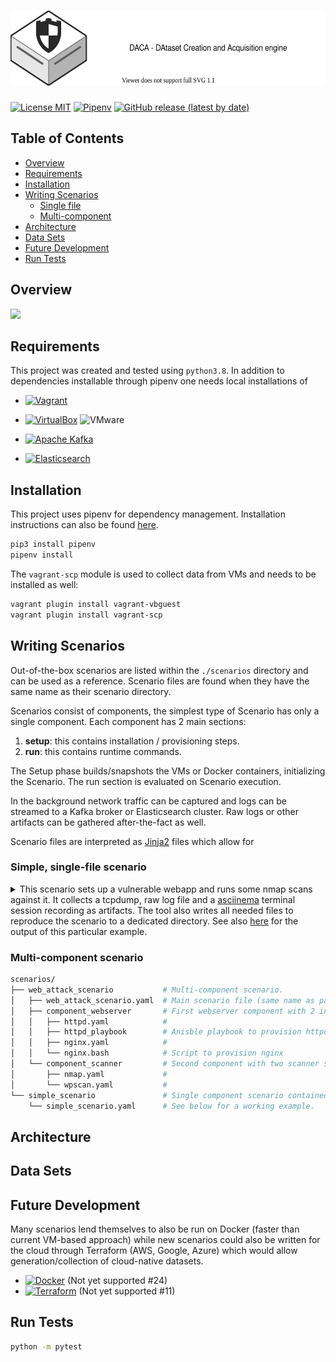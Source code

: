 # <a href="https://github.com/Korving-F/DACA"><img alt="DACA" src="/images/logo.svg" height="120"></a>
[![License MIT](https://img.shields.io/badge/license-MIT-blue)](https://en.wikipedia.org/wiki/MIT_License)
[![Pipenv](https://img.shields.io/github/pipenv/locked/python-version/Korving-F/DACA)](https://github.com/pypa/pipenv)
[![GitHub release (latest by date)](https://img.shields.io/github/v/release/Korving-F/daca)](https://github.com/Korving-F/DACA)


## Table of Contents
* [Overview](#overview)
* [Requirements](#requirements)
* [Installation](#installation)
* [Writing Scenarios](#writing-scenarios)
    * [Single file](#simple-single-file-scenario)
    * [Multi-component](#multi-component-scenario)
* [Architecture](#architecture)
* [Data Sets](#data-sets)  
* [Future Development](#future-development)  
* [Run Tests](#run-tests)  

## Overview
![](data/simple_example_scenario/runthrough.gif)

## Requirements
This project was created and tested using `python3.8`.
In addition to dependencies installable through pipenv one needs local installations of 

* [![Vagrant](https://img.shields.io/badge/vagrant-%231563FF.svg?style=for-the-badge&logo=vagrant&logoColor=white)](https://www.vagrantup.com/)
* [![VirtualBox](https://img.shields.io/static/v1?style=for-the-badge&message=VirtualBox&color=183A61&logo=VirtualBox&logoColor=FFFFFF&label=)](https://www.virtualbox.org/)
![VMware](https://img.shields.io/static/v1?style=for-the-badge&message=VMware&color=607078&logo=VMware&logoColor=FFFFFF&label=)

* [![Apache Kafka](https://img.shields.io/static/v1?style=for-the-badge&message=Apache+Kafka&color=231F20&logo=Apache+Kafka&logoColor=FFFFFF&label=)](https://kafka.apache.org/)
* [![Elasticsearch](https://img.shields.io/static/v1?style=for-the-badge&message=Elasticsearch&color=005571&logo=Elasticsearch&logoColor=FFFFFF&label=)](https://www.elastic.co/)

## Installation
This project uses pipenv for dependency management.
Installation instructions can also be found [here](https://github.com/pypa/pipenv#installation).
```bash
pip3 install pipenv
pipenv install
```
The `vagrant-scp` module is used to collect data from VMs and needs to be installed as well:
```bash
vagrant plugin install vagrant-vbguest
vagrant plugin install vagrant-scp
```

## Writing Scenarios
Out-of-the-box scenarios are listed within the `./scenarios` directory and can be used as a reference.
Scenario files are found when they have the same name as their scenario directory.

Scenarios consist of components, the simplest type of Scenario has only a single component.
Each component has 2 main sections:
1. **setup**: this contains installation / provisioning steps.
2. **run**: this contains runtime commands.

The Setup phase builds/snapshots the VMs or Docker containers, initializing the Scenario.
The run section is evaluated on Scenario execution.

In the background network traffic can be captured and logs can be streamed to a Kafka broker or Elasticsearch cluster.
Raw logs or other artifacts can be gathered after-the-fact as well.

Scenario files are interpreted as [Jinja2](https://jinja.palletsprojects.com/en/3.1.x/) files which allow for 

### Simple, single-file scenario
<details>
<summary>This scenario sets up a vulnerable webapp and runs some nmap scans against it.
It collects a tcpdump, raw log file and a <a href="https://asciinema.org/">asciinema</a> terminal session recording as artifacts.
The tool also writes all needed files to reproduce the scenario to a dedicated directory.
See also <a href="https://github.com/Korving-F/DACA/tree/main/data/simple_example_scenario">here</a> for the output of this particular example.</summary>
<p>

```yaml
# simple_scenario.yaml
name: "Simple example Scenario"
description: |
  "This Scenario sets up a vulnerable web application and runs multiple NMAP scans against it."
provisioner: vagrant
use_default_templates: True

components:
  - name: main_server
    description: Main Ubuntu machine used in this example scenario
    image: ubuntu/focal64
    setup:
      type: shell
      val: >
        echo "[+] Installing dependencies";
        sudo apt-get update;
        sudo apt install -y python2.7 unzip nmap asciinema;

        echo "[+] Installing Vulnerable Web App Gruyère";
        wget http://google-gruyere.appspot.com/gruyere-code.zip -O /tmp/gruyere-code.zip;
        unzip /tmp/gruyere-code.zip -d /opt/gruyere-code;

    # Notice the Jinja2 template variable
    run:
      type: shell
      val: >
        echo "[+] Run webserver";
        set -x;
        sudo python2.7 /opt/gruyere-code/gruyere.py > /tmp/gruyere.log 2>&1 & sleep 1;
        "{{ variables.nmap }}";

    artifacts_to_collect:
      - type: pcap
        val:  ["tcpdump -i any -n -t -w /tmp/web.pcap port 8008"]
      - type: files
        val: ["/tmp/gruyere.log", "/tmp/*.cast", "/tmp/*.pcap"]
      - type: cli_recording
        val: ["/tmp/nmap.cast"]

# These entries are substituted for the Jinja2 tempate variable in the run section.
variables:
  - nmap:
    - nmap -sV -p 8008 --script=http-enum 127.0.0.1
    - nmap -p8008 --script http-waf-detect 127.0.0.1
    - nmap -p8008 --script http-wordpress-users 127.0.0.1
```

</p>
</details>

### Multi-component scenario
```bash
scenarios/
├── web_attack_scenario           # Multi-component scenario.
│   ├── web_attack_scenario.yaml  # Main scenario file (same name as parent directory)
│   ├── component_webserver       # First webserver component with 2 instances.
│   │   ├── httpd.yaml            # 
│   │   ├── httpd_playbook        # Anisble playbook to provision httpd
│   │   ├── nginx.yaml            # 
│   │   └── nginx.bash            # Script to provision nginx
│   └── component_scanner         # Second component with two scanner subcomponents.
│       ├── nmap.yaml             # 
│       └── wpscan.yaml           # 
└── simple_scenario               # Single component scenario contained in a single file. 
    └── simple_scenario.yaml      # See below for a working example.
```



## Architecture

## Data Sets

## Future Development
Many scenarios lend themselves to also be run on Docker (faster than current VM-based approach) while new scenarios could also be written for the cloud through Terraform (AWS, Google, Azure) which would allow generation/collection of cloud-native datasets.
* [![Docker](https://img.shields.io/badge/docker-%232496ED.svg?&style=for-the-badge&logo=docker&logoColor=white)](https://www.docker.com/) (Not yet supported #24) 
* [![Terraform](https://img.shields.io/static/v1?style=for-the-badge&message=Terraform&color=7B42BC&logo=Terraform&logoColor=FFFFFF&label=)](https://www.terraform.io/) (Not yet supported #11) 

## Run Tests
```bash
python -m pytest
```
